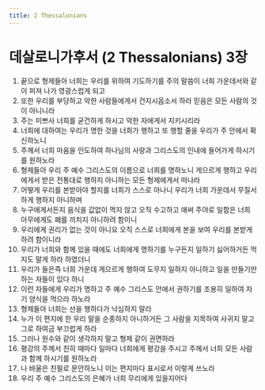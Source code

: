 ```yaml
---
title: 2 Thessalonians
---
```


# 데살로니가후서 (2 Thessalonians) 3장
1. 끝으로 형제들아 너희는 우리를 위하여 기도하기를 주의 말씀이 너희 가운데서와 같이 퍼져 나가 영광스럽게 되고
1. 또한 우리를 부당하고 악한 사람들에게서 건지시옵소서 하라 믿음은 모든 사람의 것이 아니니라
1. 주는 미쁘사 너희를 굳건하게 하시고 악한 자에게서 지키시리라
1. 너희에 대하여는 우리가 명한 것을 너희가 행하고 또 행할 줄을 우리가 주 안에서 확신하노니
1. 주께서 너희 마음을 인도하여 하나님의 사랑과 그리스도의 인내에 들어가게 하시기를 원하노라
1. 형제들아 우리 주 예수 그리스도의 이름으로 너희를 명하노니 게으르게 행하고 우리에게서 받은 전통대로 행하지 아니하는 모든 형제에게서 떠나라
1. 어떻게 우리를 본받아야 할지를 너희가 스스로 아나니 우리가 너희 가운데서 무질서하게 행하지 아니하며
1. 누구에게서든지 음식을 값없이 먹지 않고 오직 수고하고 애써 주야로 일함은 너희 아무에게도 폐를 끼치지 아니하려 함이니
1. 우리에게 권리가 없는 것이 아니요 오직 스스로 너희에게 본을 보여 우리를 본받게 하려 함이니라
1. 우리가 너희와 함께 있을 때에도 너희에게 명하기를 누구든지 일하기 싫어하거든 먹지도 말게 하라 하였더니
1. 우리가 들은즉 너희 가운데 게으르게 행하여 도무지 일하지 아니하고 일을 만들기만 하는 자들이 있다 하니
1. 이런 자들에게 우리가 명하고 주 예수 그리스도 안에서 권하기를 조용히 일하여 자기 양식을 먹으라 하노라
1. 형제들아 너희는 선을 행하다가 낙심하지 말라
1. 누가 이 편지에 한 우리 말을 순종하지 아니하거든 그 사람을 지목하여 사귀지 말고 그로 하여금 부끄럽게 하라
1. 그러나 원수와 같이 생각하지 말고 형제 같이 권면하라
1. 평강의 주께서 친히 때마다 일마다 너희에게 평강을 주시고 주께서 너희 모든 사람과 함께 하시기를 원하노라
1. 나 바울은 친필로 문안하노니 이는 편지마다 표시로서 이렇게 쓰노라
1. 우리 주 예수 그리스도의 은혜가 너희 무리에게 있을지어다